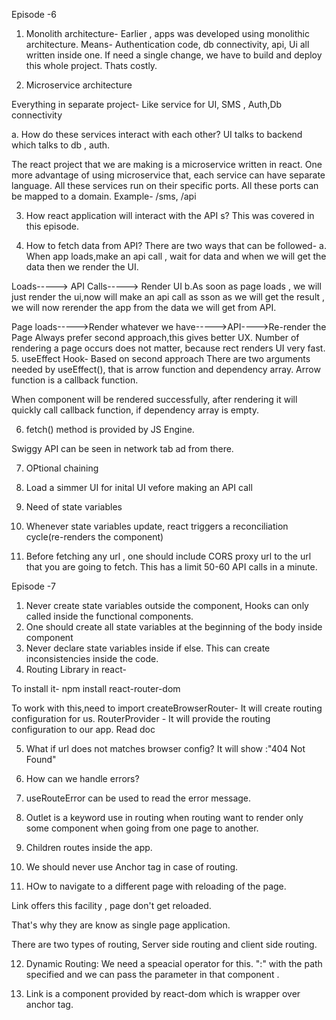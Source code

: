 Episode -6

1. Monolith architecture-
Earlier , apps was developed using monolithic architecture.
Means- Authentication code, db connectivity, api, Ui all written inside one.
If need a single change, we have to build and deploy this whole project.
Thats costly.

2. Microservice architecture

Everything in separate project-
Like service for UI, SMS , Auth,Db connectivity

a. How do these services interact with each other?
UI talks to backend which talks to db , auth.

The react project that we are making is a microservice written in react. 
One more advantage of using microservice that, each service can have separate language.
All these services run on their specific ports.
All these ports can be mapped to a domain.
Example- /sms, /api

3. How react application will interact with the API s? This was covered in this episode.


4. How to fetch data from API?
There are two ways that can be followed-
a. When app loads,make an api call , wait for data and when we will get the data then we render the UI.

Loads-----> API Calls-----> Render UI
b.As soon as page loads , we will just render the ui,now will make an api call as sson as we will get the result , we will now rerender the app from the data we will get from API.


Page loads----->Render whatever we have----->API---->Re-render the Page
Always prefer second approach,this gives better UX. Number of rendering a page occurs does not matter, because rect renders UI very fast.
5. useEffect Hook- Based on second approach
There are two arguments needed by useEffect(), that is arrow function and dependency array. Arrow function is a callback function.

When component will be rendered successfully, after rendering it will quickly call callback function, if dependency array is empty.

6. fetch() method is provided by JS Engine.

Swiggy API can be seen in network tab ad from there.

7. OPtional chaining

8. Load a simmer UI for inital UI vefore making an API call

9. Need of state variables

10. Whenever state variables update, react triggers a reconciliation cycle(re-renders the component)



11. Before fetching any url , one should include CORS proxy url to the url that you are going to fetch.
This has a limit 50-60 API calls in a minute.

Episode -7
1. Never create state variables outside the component, Hooks can only called inside the functional components.
2. One should create all state variables at the beginning of the body inside component
3. Never declare state variables inside if else.
This can create inconsistencies inside the code.
4. Routing Library in react-

To install it-
npm install react-router-dom

To work with this,need to import createBrowserRouter- It will create routing configuration for us.
RouterProvider - It will provide the routing configuration to our app.
Read doc

5. What if url does not matches browser config?
It will show :"404 Not Found"

6. How can we handle errors?

7. useRouteError can be used to read the error message.

8. Outlet is a keyword use in routing when routing want to render only some component when going from one page to another.
9. Children routes inside the app.

10. We should never use Anchor tag in case of routing.
11. HOw to navigate to a different page with reloading of the page.

Link offers this facility , page don't get reloaded.

 That's why they are know as single page application.

 There are two types of routing, Server side routing and client side routing.
 
 12. Dynamic Routing:
We need a speacial operator for this. ":" with the path specified and we can pass the parameter in that component .



13. Link is a component provided by react-dom which is wrapper over anchor tag.